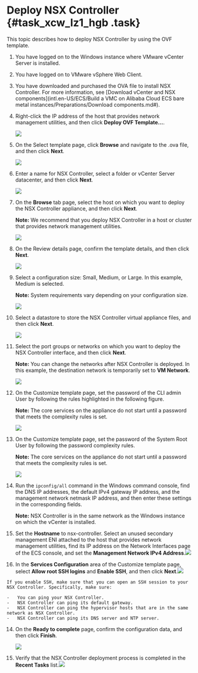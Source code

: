 # Deploy NSX Controller {#task_xcw_lz1_hgb .task}

This topic describes how to deploy NSX Controller by using the OVF template.

1.  You have logged on to the Windows instance where VMware vCenter Server is installed.
2.  You have logged on to VMware vSphere Web Client.
3.  You have downloaded and purchased the OVA file to install NSX Controller. For more information, see [Download vCenter and NSX components](intl.en-US/ECS/Build a VMC on Alibaba Cloud ECS bare metal instances/Preparations/Download components.md#).

1.  Right-click the IP address of the host that provides network management utilities, and then click **Deploy OVF Template...**. 

    ![](http://static-aliyun-doc.oss-cn-hangzhou.aliyuncs.com/assets/img/85022/154886391735837_en-US.png)

2.  On the Select template page, click **Browse** and navigate to the .ova file, and then click **Next**. 

    ![](http://static-aliyun-doc.oss-cn-hangzhou.aliyuncs.com/assets/img/85022/154886391835839_en-US.png)

3.  Enter a name for NSX Controller, select a folder or vCenter Server datacenter, and then click **Next**. 

    ![](http://static-aliyun-doc.oss-cn-hangzhou.aliyuncs.com/assets/img/85022/154886391835840_en-US.png)

4.  On the **Browse** tab page, select the host on which you want to deploy the NSX Controller appliance, and then click **Next**. 

    **Note:** We recommend that you deploy NSX Controller in a host or cluster that provides network management utilities.

    ![](http://static-aliyun-doc.oss-cn-hangzhou.aliyuncs.com/assets/img/85022/154886391835841_en-US.png)

5.  On the Review details page, confirm the template details, and then click **Next**. 

    ![](http://static-aliyun-doc.oss-cn-hangzhou.aliyuncs.com/assets/img/85022/154886391835842_en-US.png)

6.  Select a configuration size: Small, Medium, or Large. In this example, Medium is selected. 

    **Note:** System requirements vary depending on your configuration size.

    ![](http://static-aliyun-doc.oss-cn-hangzhou.aliyuncs.com/assets/img/85022/154886391835843_en-US.png)

7.  Select a datastore to store the NSX Controller virtual appliance files, and then click **Next**. 

    ![](http://static-aliyun-doc.oss-cn-hangzhou.aliyuncs.com/assets/img/85022/154886391835844_en-US.png)

8.  Select the port groups or networks on which you want to deploy the NSX Controller interface, and then click **Next**. 

    **Note:** You can change the networks after NSX Controller is deployed. In this example, the destination network is temporarily set to **VM Network**.

    ![](http://static-aliyun-doc.oss-cn-hangzhou.aliyuncs.com/assets/img/85022/154886391835846_en-US.png)

9.  On the Customize template page, set the password of the CLI admin User by following the rules highlighted in the following figure. 

    **Note:** The core services on the appliance do not start until a password that meets the complexity rules is set.

    ![](http://static-aliyun-doc.oss-cn-hangzhou.aliyuncs.com/assets/img/83722/154886391835536_en-US.png)

10. On the Customize template page, set the password of the System Root User by following the password complexity rules. 

    **Note:** The core services on the appliance do not start until a password that meets the complexity rules is set.

    ![](http://static-aliyun-doc.oss-cn-hangzhou.aliyuncs.com/assets/img/85022/154886391835848_en-US.png)

11. Run the `ipconfig/all` command in the Windows command console, find the DNS IP addresses, the default IPv4 gateway IP address, and the management network netmask IP address, and then enter these settings in the corresponding fields. 

    **Note:** NSX Controller is in the same network as the Windows instance on which the vCenter is installed.

12.  Set the **Hostname** to nsx-controller. Select an unused secondary management ENI attached to the host that provides network management utilities, find its IP address on the Network Interfaces page of the ECS console, and set the **Management Network IPv4 Address**.![](http://static-aliyun-doc.oss-cn-hangzhou.aliyuncs.com/assets/img/85022/154886391835850_en-US.png)

  
13.  In the **Services Configuration** area of the Customize template page, select **Allow root SSH logins** and **Enable SSH**, and then click **Next**.![](http://static-aliyun-doc.oss-cn-hangzhou.aliyuncs.com/assets/img/85017/154886391835916_en-US.png)

  

    If you enable SSH, make sure that you can open an SSH session to your NSX Controller. Specifically, make sure:

    -   You can ping your NSX Controller.
    -   NSX Controller can ping its default gateway.
    -   NSX Controller can ping the hypervisor hosts that are in the same network as NSX Controller.
    -   NSX Controller can ping its DNS server and NTP server.
14. On the **Ready to complete** page, confirm the configuration data, and then click **Finish**. 

    ![](http://static-aliyun-doc.oss-cn-hangzhou.aliyuncs.com/assets/img/85022/154886391835852_en-US.png)

15.  Verify that the NSX Controller deployment process is completed in the **Recent Tasks** list.![](http://static-aliyun-doc.oss-cn-hangzhou.aliyuncs.com/assets/img/85022/154886391835853_en-US.png)

 

